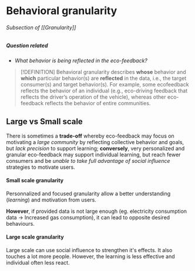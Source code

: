 # Behavioral granularity
###### Subsection of [[Granularity]]

##### Question related
- *What behavior is being reflected in the eco-feedback?*

>[!DEFINITION]
>Behavioral granularity describes **whose**  behavior and **which** particular behavior(s) are **reflected** in the data, i.e.,  the target consumer(s) and target behavior(s). For example, some ecofeedback reflects the behavior of an individual (e.g., eco-driving feedback that reflects the driver’s operation of the vehicle), whereas  other eco-feedback reflects the behavior of entire communities.

## Large vs Small scale
There is sometimes a **trade-off** whereby eco-feedback may focus on motivating a *large community* by reflecting collective  behavior and goals, but *lack precision* to support learning; **conversely**,  very personalized and granular eco-feedback may support individual  learning, but reach fewer consumers and be *unable to take full advantage  of social influence* strategies to motivate users.

#### Small scale granularity
Personnalized and focused granularity allow a better understanding (*learning*) and motivation from users.

**However**, if provided data is not large enough (eg. electricity consumption data -> Increased gas consumption), it can lead to opposite desired behaviours.

#### Large scale granularity
Large scale can use social influence to strengthen it's effects. It also touches a lot more people.
However, the learning is less effective and individual often less react. 
